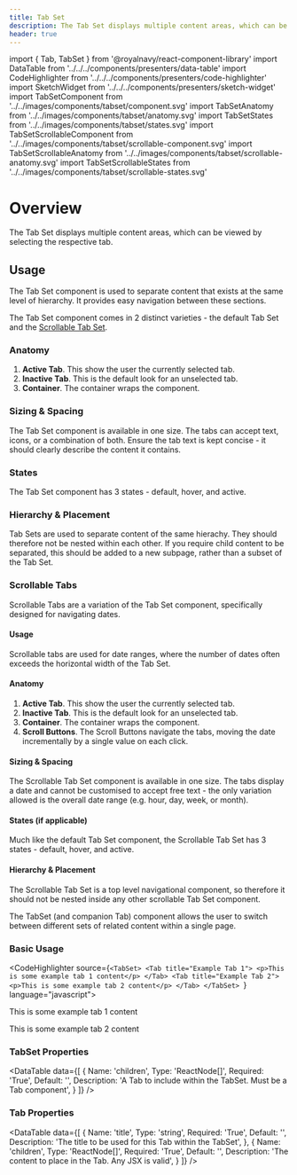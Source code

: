 ```yaml
---
title: Tab Set
description: The Tab Set displays multiple content areas, which can be viewed by selecting the respective tab.
header: true
---
```


import { Tab, TabSet } from '@royalnavy/react-component-library'
import DataTable from '../../../components/presenters/data-table'
import CodeHighlighter from '../../../components/presenters/code-highlighter'
import SketchWidget from '../../../components/presenters/sketch-widget'
import TabSetComponent from '../../images/components/tabset/component.svg'
import TabSetAnatomy from '../../images/components/tabset/anatomy.svg'
import TabSetStates from '../../images/components/tabset/states.svg'
import TabSetScrollableComponent from '../../images/components/tabset/scrollable-component.svg'
import TabSetScrollableAnatomy from '../../images/components/tabset/scrollable-anatomy.svg'
import TabSetScrollableStates from '../../images/components/tabset/scrollable-states.svg'

# Overview
The Tab Set displays multiple content areas, which can be viewed by selecting the respective tab.

<TabSetComponent />

## Usage
The Tab Set component is used to separate content that exists at the same level of hierarchy. It provides easy navigation between these sections.

<TabSet>

<Tab title="Design">

<SketchWidget name="TabSet" href="/standards-toolkit.sketch" />

The Tab Set component comes in 2 distinct varieties - the default Tab Set and the [Scrollable Tab Set](#scrollable-tabs).

### Anatomy

<TabSetAnatomy />

1. **Active Tab**. This show the user the currently selected tab.
2. **Inactive Tab**. This is the default look for an unselected tab.
3. **Container**. The container wraps the component.

### Sizing & Spacing
The Tab Set component is available in one size. The tabs can accept text, icons, or a combination of both. Ensure the tab text is kept concise - it should clearly describe the content it contains.

### States
The Tab Set component has 3 states - default, hover, and active.
<TabSetStates />

### Hierarchy & Placement
Tab Sets are used to separate content of the same hierachy. They should therefore not be nested within each other. If you require child content to be separated, this should be added to a new subpage, rather than a subset of the Tab Set.

### Scrollable Tabs
Scrollable Tabs are a variation of the Tab Set component, specifically designed for navigating dates.

<TabSetScrollableComponent />  

#### Usage
Scrollable tabs are used for date ranges, where the number of dates often exceeds the horizontal width of the Tab Set. 

#### Anatomy
<TabSetScrollableAnatomy />

1. **Active Tab**. This show the user the currently selected tab.
2. **Inactive Tab**. This is the default look for an unselected tab.
3. **Container**. The container wraps the component.
3. **Scroll Buttons**. The Scroll Buttons navigate the tabs, moving the date incrementally by a single value on each click.

#### Sizing & Spacing
The Scrollable Tab Set component is available in one size. The tabs display a date and cannot be customised to accept free text - the only variation allowed is the overall date range (e.g. hour, day, week, or month).

#### States (if applicable)
Much like the default Tab Set component, the Scrollable Tab Set has 3 states - default, hover, and active.
<TabSetScrollableStates />

#### Hierarchy & Placement
The Scrollable Tab Set is a top level navigational component, so therefore it should not be nested inside any other scrollable Tab Set component.


</Tab>

<Tab title="Develop">
The TabSet (and companion Tab) component allows the user to switch between different sets of related content within a single page.

### Basic Usage
<CodeHighlighter source={`<TabSet>
  <Tab title="Example Tab 1">
    <p>This is some example tab 1 content</p>
  </Tab>
  <Tab title="Example Tab 2">
    <p>This is some example tab 2 content</p>
  </Tab>
</TabSet>
`} language="javascript">
  <TabSet>
    <Tab title="Example Tab 1">
      <p>This is some example tab 1 content</p>
    </Tab>
    <Tab title="Example Tab 2">
      <p>This is some example tab 2 content</p>
    </Tab>
  </TabSet>
</CodeHighlighter>

### TabSet Properties
<DataTable data={[
  {
    Name: 'children',
    Type: 'ReactNode[]',
    Required: 'True',
    Default: '',
    Description: 'A Tab to include within the TabSet. Must be a Tab component',
  }
]} />

### Tab Properties
<DataTable data={[
  {
    Name: 'title',
    Type: 'string',
    Required: 'True',
    Default: '',
    Description: 'The title to be used for this Tab within the TabSet',
  },
  {
    Name: 'children',
    Type: 'ReactNode[]',
    Required: 'True',
    Default: '',
    Description: 'The content to place in the Tab. Any JSX is valid',
  }
]} />

</Tab>
</TabSet>
